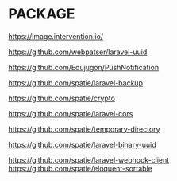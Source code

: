 # PACKAGE

####

https://image.intervention.io/

https://github.com/webpatser/laravel-uuid

https://github.com/Edujugon/PushNotification

https://github.com/spatie/laravel-backup

https://github.com/spatie/crypto

https://github.com/spatie/laravel-cors

https://github.com/spatie/temporary-directory

https://github.com/spatie/laravel-binary-uuid

<!-- ??? -->

https://github.com/spatie/laravel-webhook-client
https://github.com/spatie/eloquent-sortable
